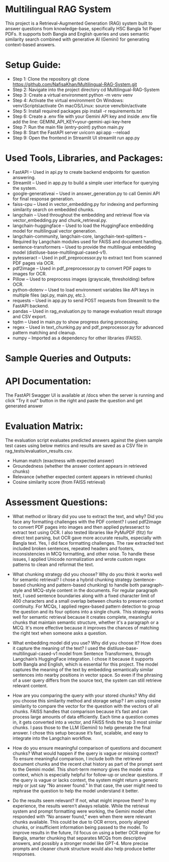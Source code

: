 # Multilingual RAG System

This project is a Retrieval-Augmented Generation (RAG) system built to answer questions from knowledge-base, specifically HSC Bangla 1st Paper PDFs. It supports both Bangla and English queries and uses semantic similarity search combined with generative AI (Gemini) for generating context-based answers.

# Setup Guide:

* Step 1: Clone the repository
  git clone https://github.com/NafisaKhan/Multilingual-RAG-System.git
* Step 2: Navigate into the project directory
  cd Multilingual-RAG-System
* Step 3: Create a virtual environment
  python -m venv venv
* Step 4: Activate the virtual environment
  On Windows: venv\Scripts\activate
  On macOS/Linux: source venv/bin/activate
* Step 5: Install required packages
  pip install -r requirements.txt
* Step 6: Create a .env file with your Gemini API key and inside .env file add the line:
  GEMINI_API_KEY=your-gemini-api-key-here
* Step 7: Run the main file (entry-point)
  python main.py
* Step 8: Start the FastAPI server
  uvicorn api:app --reload
* Step 9: Open the frontend in Streamlit UI
  streamlit run app.py


# Used Tools, Libraries, and Packages:

* FastAPI – Used in api.py to create backend endpoints for question answering.
* Streamlit – Used in app.py to build a simple user interface for querying the system.
* google-generativeai – Used in answer_generation.py to call Gemini API for final response generation.
* faiss-cpu – Used in vector_embedding.py for indexing and performing similarity search on embedded chunks.
* langchain – Used throughout the embedding and retrieval flow via vector_embedding.py and chunk_retrieval.py.
* langchain-huggingface – Used to load the HuggingFace embedding model for multilingual vector generation.
* langchain-community, langchain-core, langchain-text-splitters – Required by Langchain modules used for FAISS and document handling.
* sentence-transformers – Used to provide the multilingual embedding model (distiluse-base-multilingual-cased-v1).
* pytesseract – Used in pdf_preprocessor.py to extract text from scanned PDF pages via OCR.
* pdf2image – Used in pdf_preprocessor.py to convert PDF pages to images for OCR.
* Pillow – Used to preprocess images (grayscale, thresholding) before OCR.
* python-dotenv – Used to load environment variables like API keys in multiple files (api.py, main.py, etc.).
* requests – Used in app.py to send POST requests from Streamlit to the FastAPI backend.
* pandas – Used in rag_evaluation.py to manage evaluation result storage and CSV export.
* tqdm – Used in main.py to show progress during processing.
* regex – Used in text_chunking.py and pdf_preprocessor.py for advanced pattern matching and cleanup.
* numpy – Imported as a dependency for other libraries (FAISS).


# Sample Queries and Outputs:


# API Documentation:

  The FastAPI Swagger UI is available at /docs when the server is running and click "Try it out" button in the right and paste the question and get generated answer


# Evaluation Matrix:

  The evaluation script evaluates predicted answers against the given sample test cases using below metrics and results are saved as a CSV file in rag_tests/evaluation_results.csv.
  
  * Human match (exactness with expected answer)
  * Groundedness (whether the answer content appears in retrieved chunks)
  * Relevance (whether expected content appears in retrieved chunks)
  * Cosine similarity score (from FAISS retrieval)


# Assessment Questions:

* What method or library did you use to extract the text, and why? Did you face any formatting challenges with the PDF content?
I used pdf2image to convert PDF pages into images and then applied pytesseract to extract text using OCR. I also tested libraries like PyMuPDF (fitz) for direct text parsing, but OCR gave more accurate results, especially with Bangla text.
Yes, I did face formatting challenges. The raw extracted text included broken sentences, repeated headers and footers, inconsistencies in MCQ formatting, and other noise. To handle these issues, I applied Unicode normalization and wrote custom regex patterns to clean and reformat the text.

* What chunking strategy did you choose? Why do you think it works well for semantic retrieval?
I chose a hybrid chunking strategy (sentence-based chunking and pattern-based chunking) to handle both paragraph-style and MCQ-style content in the documents. For regular paragraph text, I used sentence boundaries along with a fixed character limit of 400 characters and a small overlap between chunks to preserve context continuity. For MCQs, I applied regex-based pattern detection to group the question and its four options into a single chunk. 
This strategy works well for semantic retrieval because it creates complete, meaningful chunks that maintain semantic structure, whether it's a paragraph or a MCQ. It's more effective because it improves the chances of matching the right text when someone asks a question.

* What embedding model did you use? Why did you choose it? How does it capture the meaning of the text?
I used the distiluse-base-multilingual-cased-v1 model from Sentence Transformers, through Langchain’s HuggingFace integration. I chose it because it supports both Bangla and English, which is essential for this project. 
The model captures the meaning of the text by embedding semantically similar sentences into nearby positions in vector space. So even if the phrasing of a user query differs from the source text, the system can still retrieve relevant content.

* How are you comparing the query with your stored chunks? Why did you choose this similarity method and storage setup?
I am using cosine similarity to compare the vector for the question with the vectors of all chunks. FAISS handles that comparison because it’s fast and can process large amounts of data efficiently. Each time a question comes in, it gets converted into a vector, and FAISS finds the top 3 most similar chunks. I pass those to the LLM (Gemini) to help generate the final answer. I chose this setup because it’s fast, scalable, and easy to integrate into the Langchain workflow.

* How do you ensure meaningful comparison of questions and document chunks? What would happen if the query is vague or missing context?
To ensure meaningful comparison, I include both the retrieved document chunks and the recent chat history as part of the prompt sent to the Gemini model. This short-term memory gives the model extra context, which is especially helpful for follow-up or unclear questions. If the query is vague or lacks context, the system might return a generic reply or just say “No answer found.” In that case, the user might need to rephrase the question to help the model understand it better.

* Do the results seem relevant? If not, what might improve them?
In my experience, the results weren’t always reliable. While the retrieval system and prompt formatting were working, the Gemini model often responded with “No answer found,” even when there were relevant chunks available. This could be due to OCR errors, poorly aligned chunks, or insufficient information being passed to the model. 
To improve results in the future, I’d focus on using a better OCR engine for Bangla, smarter chunking that separates MCQs from descriptive answers, and possibly a stronger model like GPT-4. More precise prompts and cleaner chunk structure would also help produce better responses.

